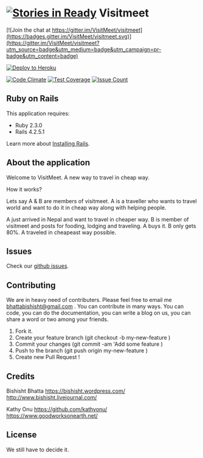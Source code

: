 [![Stories in Ready](https://badge.waffle.io/VisitMeet/visitmeet.png?label=ready&title=Ready)](https://waffle.io/VisitMeet/visitmeet)
Visitmeet
================

[![Join the chat at https://gitter.im/VisitMeet/visitmeet](https://badges.gitter.im/VisitMeet/visitmeet.svg)](https://gitter.im/VisitMeet/visitmeet?utm_source=badge&utm_medium=badge&utm_campaign=pr-badge&utm_content=badge)

[![Deploy to Heroku](https://www.herokucdn.com/deploy/button.png)](https://heroku.com/deploy)

[![Code Climate](https://codeclimate.com/github/VisitMeet/visitmeet/badges/gpa.svg)](https://codeclimate.com/github/VisitMeet/visitmeet)
[![Test Coverage](https://codeclimate.com/github/VisitMeet/visitmeet/badges/coverage.svg)](https://codeclimate.com/github/VisitMeet/visitmeet/coverage)
[![Issue Count](https://codeclimate.com/github/VisitMeet/visitmeet/badges/issue_count.svg)](https://codeclimate.com/github/VisitMeet/visitmeet)

Ruby on Rails
-------------

This application requires:

- Ruby 2.3.0
- Rails 4.2.5.1

Learn more about [Installing Rails](http://railsapps.github.io/installing-rails.html).


About the application
---------------
Welcome to VisitMeet. A new way to travel in cheap way.

How it works?

Lets say A & B are members of visitmeet.
A is a traveller who wants to travel world and want to do it in cheap way along
with helping people.

A just arrived in Nepal and want to travel in cheaper way.
B is member of visitmeet and posts for fooding, lodging and traveling.
A buys it.
B only gets 80%.
A traveled in cheapeast way possible.

Issues
-------------
Check our [github issues](https://github.com/VisitMeet/visitmeet/issues).

Contributing
------------
We are in heavy need of contributers. Please feel free to email me bhattabishisht@gmail.com .
You can contribute in many ways. You can code, you can do the documentation, you can write a blog on us,
you can share a word or two among your friends.

1. Fork it.
2. Create your feature branch (git checkout -b my-new-feature )
3. Commit your changes (git commit -am 'Add some feature )
4. Push to the branch (git push origin my-new-feature )
5. Create new Pull Request !

Credits
-------
Bishisht Bhatta
<https://bishisht.wordpress.com/>
<http://www.bishisht.livejournal.com/>

Kathy Onu
<https://github.com/kathyonu/>
<https://www.goodworksonearth.net/>

License
-------
We still have to decide it.

